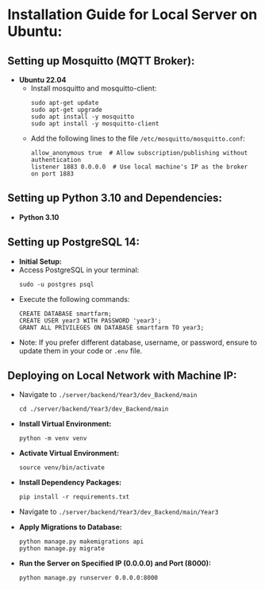 # Installation Guide for Local Server on Ubuntu:

## Setting up Mosquitto (MQTT Broker):
- **Ubuntu 22.04**
  - Install mosquitto and mosquitto-client:
    ```
    sudo apt-get update
    sudo apt-get upgrade
    sudo apt install -y mosquitto 
    sudo apt install -y mosquitto-client
    ```
  - Add  the following lines to the file `/etc/mosquitto/mosquitto.conf`:
    ```
    allow_anonymous true  # Allow subscription/publishing without authentication
    listener 1883 0.0.0.0  # Use local machine's IP as the broker on port 1883
    ```

## Setting up Python 3.10 and Dependencies:
- **Python 3.10**

## Setting up PostgreSQL 14:
- **Initial Setup:**
- Access PostgreSQL in your terminal:
  ```
  sudo -u postgres psql
  ```
- Execute the following commands:
  ```
  CREATE DATABASE smartfarm;
  CREATE USER year3 WITH PASSWORD 'year3';
  GRANT ALL PRIVILEGES ON DATABASE smartfarm TO year3;
  ```
- Note: If you prefer different database, username, or password, ensure to update them in your code or `.env` file.

## Deploying on Local Network with Machine IP:
- Navigate to `./server/backend/Year3/dev_Backend/main`
  ```
  cd ./server/backend/Year3/dev_Backend/main
  ```
- **Install Virtual Environment:**
  ```
  python -m venv venv
  ```
- **Activate Virtual Environment:**
  ```
  source venv/bin/activate
  ```
- **Install Dependency Packages:**
  ```
  pip install -r requirements.txt
  ```

- Navigate to `./server/backend/Year3/dev_Backend/main/Year3`
- **Apply Migrations to Database:**
  ```
  python manage.py makemigrations api
  python manage.py migrate
  ```
- **Run the Server on Specified IP (0.0.0.0) and Port (8000):**
  ```
  python manage.py runserver 0.0.0.0:8000
  ```

